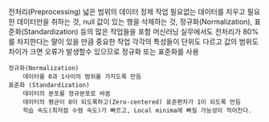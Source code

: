 전처리(Preprocessing)
	넓은 범위의 데이터 정제 작업
	필요없는 데이터를 지우고 필요한 데이터만을 취하는 것, null 값이 있는 행을 삭제하는 것, 정규화(Normalization), 표준화(Standardization) 등의 많은 작업들을 포함
	머신러닝 실무에서도 전처리가 80%를 차지한다는 말이 있을 만큼 중요한 작업
	각각의 특성들이 단위도 다르고 값의 범위도 차이가 크면 오류가 발생할수 있으므로 정규화 또는 표준화를 사용
	
	정규화(Normalization)
		데이터를 0과 1사이의 범위를 가지도록 만듬
	표준화 (Standardization)	
		데이터의 분포를 정규분포로 바꿈
		데이터의 평균이 0이 되도록하고(Zero-centered) 표준편차가 1이 되도록 만듬
		학습 속도(최저점 수렴 속도)가 빠르고, Local minima에 빠질 가능성이 적어진다.